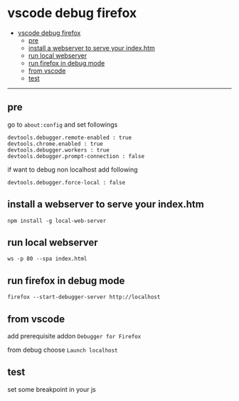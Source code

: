 # vscode debug firefox

<!-- TOC -->
- [vscode debug firefox](#vscode-debug-firefox)
  * [pre](#pre)
  * [install a webserver to serve your index.htm](#install-a-webserver-to-serve-your-indexhtm)
  * [run local webserver](#run-local-webserver)
  * [run firefox in debug mode](#run-firefox-in-debug-mode)
  * [from vscode](#from-vscode)
  * [test](#test)
<!-- TOCEND -->

<hr/>

## pre

go to `about:config` and set followings

```
devtools.debugger.remote-enabled : true
devtools.chrome.enabled : true
devtools.debugger.workers : true
devtools.debugger.prompt-connection : false
```

if want to debug non localhost add following

```
devtools.debugger.force-local : false
```

## install a webserver to serve your index.htm

```
npm install -g local-web-server
```

## run local webserver

```
ws -p 80 --spa index.html
```

## run firefox in debug mode

```
firefox --start-debugger-server http://localhost
```

## from vscode

add prerequisite addon `Debugger for Firefox`

from debug choose `Launch localhost`

## test

set some breakpoint in your js
